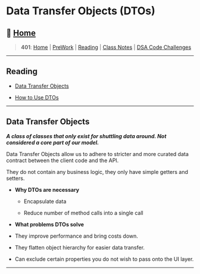 # Data Transfer Objects (DTOs)

## 🏡 [**Home**](https://mistidinzy.github.io/ReadingNotes/)

> **401**: [Home](https://bit.ly/3EcMrF6)
|
[PreWork](https://bit.ly/3jzkAa1)
|
[Reading](https://bit.ly/3b8DLDc)
|
[Class Notes](https://bit.ly/3Eglbpb)
|
[DSA Code Challenges](https://bit.ly/3GjNoNG)
>

---

## Reading

* [Data Transfer Objects](https://docs.microsoft.com/en-us/aspnet/web-api/overview/data/using-web-api-with-entity-framework/part-5)

* [How to Use DTOs](https://www.infoworld.com/article/3562271/how-to-use-data-transfer-objects-in-aspnet-core-31.html)

---

## Data Transfer Objects

***A class of classes that only exist for shuttling data around. Not considered a core part of our model.***

Data Transfer Objects allow us to adhere to stricter and more curated data contract between the client code and the API.

They do not contain any business logic, they only have simple getters and setters.

* **Why DTOs are necessary**

  * Encapsulate data

  * Reduce number of method calls into a single call

* **What problems DTOs solve**

* They improve performance and bring costs down.
* They flatten object hierarchy for easier data transfer.
* Can exclude certain properties you do not wish to pass onto the UI layer.

---

